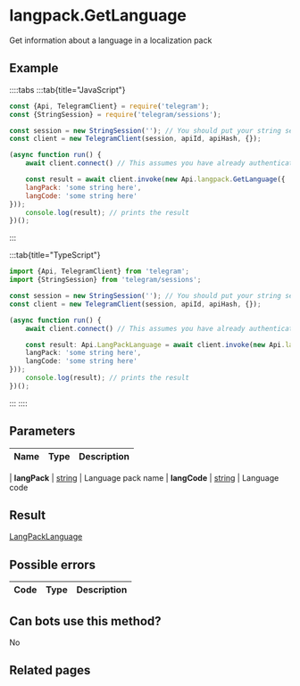 # langpack.GetLanguage

Get information about a language in a localization pack



## Example

::::tabs
:::tab{title="JavaScript"}
```js
const {Api, TelegramClient} = require('telegram');
const {StringSession} = require('telegram/sessions');

const session = new StringSession(''); // You should put your string session here
const client = new TelegramClient(session, apiId, apiHash, {});

(async function run() {
    await client.connect() // This assumes you have already authenticated with .start()

    const result = await client.invoke(new Api.langpack.GetLanguage({
    langPack: 'some string here',
    langCode: 'some string here'
}));
    console.log(result); // prints the result
})();
```
:::

:::tab{title="TypeScript"}
```ts
import {Api, TelegramClient} from 'telegram';
import {StringSession} from 'telegram/sessions';

const session = new StringSession(''); // You should put your string session here
const client = new TelegramClient(session, apiId, apiHash, {});

(async function run() {
    await client.connect() // This assumes you have already authenticated with .start()

    const result: Api.LangPackLanguage = await client.invoke(new Api.langpack.GetLanguage({
    langPack: 'some string here',
    langCode: 'some string here'
}));
    console.log(result); // prints the result
})();
```
:::
::::



## Parameters

| Name | Type | Description |
| :--: | ---- | ----------- |

| **langPack** | [string](https://core.telegram.org/type/string) | Language pack name 
| **langCode** | [string](https://core.telegram.org/type/string) | Language code 


## Result

[LangPackLanguage](https://core.telegram.org/type/LangPackLanguage)



## Possible errors

| Code | Type | Description |
| :--: | ---- | ----------- |



## Can bots use this method?

No

## Related pages


